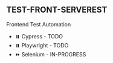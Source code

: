 ## TEST-FRONT-SERVEREST


Frontend Test Automation

- :pause_button:  Cypress - TODO
- :pause_button: Playwright - TODO
- :fast_forward: Selenium - IN-PROGRESS
